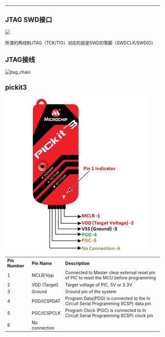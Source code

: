 

---

## JTAG SWD接口

![](_assets/%E7%A1%AC%E4%BB%B6%E6%8E%A5%E5%8F%A3%E5%AE%9A%E4%B9%89%E9%80%9F%E6%9F%A5/jtag.jpg)

所谓的两线制JTAG（TCK/TIO）对应的就是SWD的管脚（SWDCLK/SWDIO）

## JTAG接线

![jtag_chain](_assets/硬件接口定义速查/jtag_chain.png)



## pickit3

![img](_assets/硬件接口定义速查/PICKit3-Pinout.png)

|                |               |                                                              |
| -------------- | ------------- | ------------------------------------------------------------ |
| **Pin Number** | **Pin Name**  | **Description**                                              |
| 1              | MCLR/Vpp      | Connected to Master clear external reset pin of PIC to reset the MCU before programming |
| 2              | VDD (Target)  | Target voltage of PIC, 5V or 3.3V                            |
| 3              | Ground        | Ground pin of the system                                     |
| 4              | PGD/ICSPDAT   | Program Data(PDG) is connected to the In Circuit Serial Programming (ICSP) data pin |
| 5              | PGC/ICSPCLK   | Program Clock (PGC) is connected to In Circuit Serial Programming (ICSP) clock pin |
| 6              | No connection |                                                              |